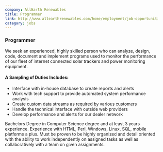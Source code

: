 ```yaml
---
company: AllEarth Renewables
title: Programmer
link: http://www.allearthrenewables.com/home/employment/job-opportunities/
category: jobs
---
```


### Programmer

We seek an experienced, highly skilled person who can analyze, design, code,
document and implement programs used to monitor the performance of our fleet of
internet connected solar trackers and power monitoring equipment.

#### A Sampling of Duties Includes:

* Interface with in-house database to create reports and alerts
* Work with tech support to provide automated system performance analysis
* Create custom data streams as required by various customers
* Handle the technical interface with outside web providers
* Develop performance and alerts for our dealer network

Bachelors Degree in Computer Science degree and at least 3 years experience.
Experience with HTML, Perl, Windows, Linux, SQL, mobile platforms a plus.
Must be proven to be highly organized and detail oriented with the ability to
work independently on assigned tasks as well as collaboratively with a team on
given assignments.
